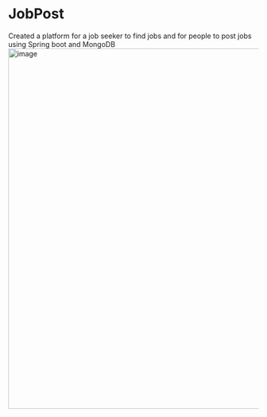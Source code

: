 # JobPost
Created a platform for a job seeker to find jobs and for people to post jobs using Spring boot and MongoDB 
<img width="726" alt="image" src="https://user-images.githubusercontent.com/26047422/211233801-c83923ce-427c-4ca0-979a-18217340d024.png">
